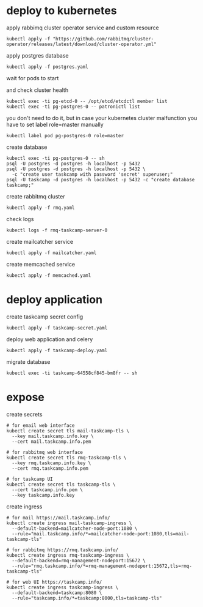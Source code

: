 # deploy to kubernetes

apply rabbimq cluster operator service and custom resource
```shell
kubectl apply -f "https://github.com/rabbitmq/cluster-operator/releases/latest/download/cluster-operator.yml"
```

apply postgres database
```shell
kubectl apply -f postgres.yaml
```
wait for pods to start

and check cluster health
```shell
kubectl exec -ti pg-etcd-0 -- /opt/etcd/etcdctl member list
kubectl exec -ti pg-postgres-0 -- patronictl list
```

you don't need to do it, but in case your kubernetes cluster malfunction
you have to set label role=master manually
```shell
kubectl label pod pg-postgres-0 role=master
```

create database
```shell
kubectl exec -ti pg-postgres-0 -- sh
psql -U postgres -d postgres -h localhost -p 5432
psql -U postgres -d postgres -h localhost -p 5432 \
  -c "create user taskcamp with password 'secret' superuser;"
psql -U taskcamp -d postgres -h localhost -p 5432 -c "create database taskcamp;"
```

create rabbitmq cluster
```shell
kubectl apply -f rmq.yaml
```

check logs 
```shell
kubectl logs -f rmq-taskcamp-server-0
```

create mailcatcher service
```shell
kubectl apply -f mailcatcher.yaml
```

create memcached service
```shell
kubectl apply -f memcached.yaml
```

# deploy application

create taskcamp secret config
```shell
kubectl apply -f taskcamp-secret.yaml
```

deploy web application and celery
```shell
kubectl apply -f taskcamp-deploy.yaml
```

migrate database
```shell
kubectl exec -ti taskcamp-64558cf845-bm8fr -- sh
```

# expose

create secrets
```shell
# for email web interface
kubectl create secret tls mail-taskcamp-tls \
  --key mail.taskcamp.info.key \
  --cert mail.taskcamp.info.pem

# for rabbitmq web interface
kubectl create secret tls rmq-taskcamp-tls \
  --key rmq.taskcamp.info.key \
  --cert rmq.taskcamp.info.pem 

# for taskcamp UI
kubectl create secret tls taskcamp-tls \
  --cert taskcamp.info.pem \
  --key taskcamp.info.key                                
```

create ingress
```shell
# for mail https://mail.taskcamp.info/
kubectl create ingress mail-taskcamp-ingress \
  --default-backend=mailcatcher-node-port:1080 \
  --rule="mail.taskcamp.info/*=mailcatcher-node-port:1080,tls=mail-taskcamp-tls"

# for rabbitmq https://rmq.taskcamp.info/
kubectl create ingress rmq-taskcamp-ingress \
  --default-backend=rmq-management-nodeport:15672 \
  --rule="rmq.taskcamp.info/*=rmq-management-nodeport:15672,tls=rmq-taskcamp-tls"
    
# for web UI https://taskcamp.info/
kubectl create ingress taskcamp-ingress \
  --default-backend=taskcamp:8080 \
  --rule="taskcamp.info/*=taskcamp:8000,tls=taskcamp-tls"
```